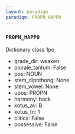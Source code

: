 ```yaml
---
layout: paradigm
paradigm: PROPN_HAPPO
---
```

### ` PROPN_HAPPO `

Dictionary class 1po
* grade_dir: weaken
* plurale_tantum: False
* pos: NOUN
* stem_diphthong: None
* stem_vowel: None
* upos: PROPN
* harmony: back
* kotus_av: B
* kotus_tn: 1
* clitics: False
* possessive: False
